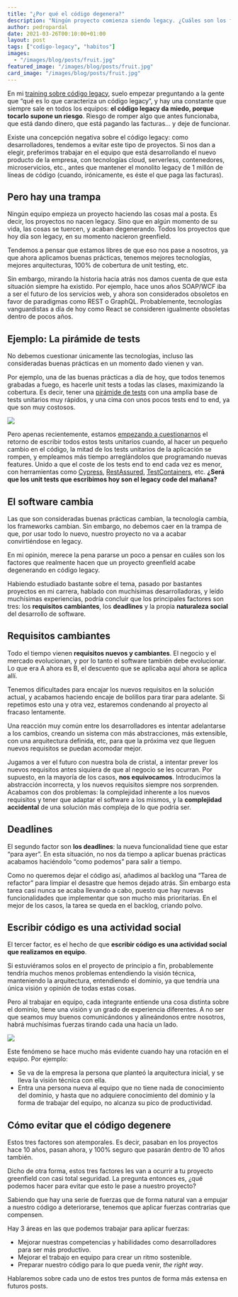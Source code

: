 ```yaml
---
title: "¿Por qué el código degenera?"
description: "Ningún proyecto comienza siendo legacy. ¿Cuáles son los factores que hacen que un proyecto greenfield se convierta en legacy?"
author: pedropardal
date: 2021-03-26T00:10:00+01:00
layout: post
tags: ["codigo-legacy", "habitos"]
images:
  - "/images/blog/posts/fruit.jpg"
featured_image: "/images/blog/posts/fruit.jpg"
card_image: "/images/blog/posts/fruit.jpg"
---
```


En mi [training sobre código legacy](https://www.exeal.com/cursos/rescata-tu-proyecto/), suelo empezar preguntando a la gente que “qué es lo que caracteriza un código legacy”, y hay una constante que siempre sale en todos los equipos: **el código legacy da miedo, porque tocarlo supone un riesgo**. Riesgo de romper algo que antes funcionaba, que está dando dinero, que está pagando las facturas… y deje de funcionar.

Existe una concepción negativa sobre el código legacy: como desarrolladores, tendemos a evitar este tipo de proyectos. Si nos dan a elegir, preferimos trabajar en el equipo que está desarrollando el nuevo producto de la empresa, con tecnologías cloud, serverless, contenedores, microservicios, etc., antes que mantener el monolito legacy de 1 millón de líneas de código (cuando, irónicamente, es éste el que paga las facturas).

## Pero hay una trampa

Ningún equipo empieza un proyecto haciendo las cosas mal a posta. Es decir, los proyectos no nacen legacy. Sino que en algún momento de su vida, las cosas se tuercen, y acaban degenerando. Todos los proyectos que hoy día son legacy, en su momento nacieron greenfield.

Tendemos a pensar que estamos libres de que eso nos pase a nosotros, ya que ahora aplicamos buenas prácticas, tenemos mejores tecnologías, mejores arquitecturas, 100% de cobertura de unit testing, etc.

Sin embargo, mirando la historia hacia atrás nos damos cuenta de que esta situación siempre ha existido. Por ejemplo, hace unos años SOAP/WCF iba a ser el futuro de los servicios web, y ahora son considerados obsoletos en favor de paradigmas como REST o GraphQL. Probablemente, tecnologías vanguardistas a día de hoy como React se consideren igualmente obsoletas dentro de pocos años.

## Ejemplo: La pirámide de tests

No debemos cuestionar únicamente las tecnologías, incluso las consideradas buenas prácticas en un momento dado vienen y van.

Por ejemplo, una de las buenas prácticas a día de hoy, que todos tenemos grabadas a fuego, es hacerle unit tests a todas las clases, maximizando la cobertura. Es decir, tener una [pirámide de tests](https://martinfowler.com/articles/practical-test-pyramid.html) con una amplia base de tests unitarios muy rápidos, y una cima con unos pocos tests end to end, ya que son muy costosos.

![](/images/blog/posts/traditional-pyramid.png)

Pero apenas recientemente, estamos [empezando a cuestionarnos](https://kentcdodds.com/blog/write-tests) el retorno de escribir todos estos tests unitarios cuando, al hacer un pequeño cambio en el código, la mitad de los tests unitarios de la aplicación se rompen, y empleamos más tiempo arreglándolos que programando nuevas features. Unido a que el coste de los tests end to end cada vez es menor, con herramientas como [Cypress](https://www.cypress.io/), [RestAssured](https://rest-assured.io/), [TestContainers](https://www.testcontainers.org/), etc. **¿Será que los unit tests que escribimos hoy son el legacy code del mañana?**

## El software cambia

Las que son consideradas buenas prácticas cambian, la tecnología cambia, los frameworks cambian. Sin embargo, no debemos caer en la trampa de que, por usar todo lo nuevo, nuestro proyecto no va a acabar convirtiéndose en legacy.

En mi opinión, merece la pena pararse un poco a pensar en cuáles son los factores que realmente hacen que un proyecto greenfield acabe degenerando en código legacy.

Habiendo estudiado bastante sobre el tema, pasado por bastantes proyectos en mi carrera, hablado con muchísimas desarrolladoras, y leído muchísimas experiencias, podría concluir que los principales factores son tres: los **requisitos cambiantes**, los **deadlines** y la propia **naturaleza social** del desarrollo de software.

## Requisitos cambiantes

Todo el tiempo vienen **requisitos nuevos y cambiantes**. El negocio y el mercado evolucionan, y por lo tanto el software también debe evolucionar. Lo que era A ahora es B, el descuento que se aplicaba aquí ahora se aplica allí.

Tenemos dificultades para encajar los nuevos requisitos en la solución actual, y acabamos haciendo encaje de bolillos para tirar para adelante. Si repetimos esto una y otra vez, estaremos condenando al proyecto al fracaso lentamente.

Una reacción muy común entre los desarrolladores es intentar adelantarse a los cambios, creando un sistema con más abstracciones, más extensible, con una arquitectura definida, etc, para que la próxima vez que lleguen nuevos requisitos se puedan acomodar mejor.

Jugamos a ver el futuro con nuestra bola de cristal, a intentar prever los nuevos requisitos antes siquiera de que al negocio se les ocurran. Por supuesto, en la mayoría de los casos, **nos equivocamos**. Introducimos la abstracción incorrecta, y los nuevos requisitos siempre nos sorprenden. Acabamos con dos problemas: la complejidad inherente a los nuevos requisitos y tener que adaptar el software a los mismos, y la **complejidad accidental** de una solución más compleja de lo que podría ser.

## Deadlines

El segundo factor son **los deadlines**: la nueva funcionalidad tiene que estar “para ayer”. En esta situación, no nos da tiempo a aplicar buenas prácticas acabamos haciéndolo “como podemos” para salir a tiempo.

Como no queremos dejar el código así, añadimos al backlog una “Tarea de refactor” para limpiar el desastre que hemos dejado atrás. Sin embargo esta tarea casi nunca se acaba llevando a cabo, puesto que hay nuevas funcionalidades que implementar que son mucho más prioritarias. En el mejor de los casos, la tarea se queda en el backlog, criando polvo.

## Escribir código es una actividad social

El tercer factor, es el hecho de que **escribir código es una actividad social que realizamos en equipo**.

Si estuviéramos solos en el proyecto de principio a fin, probablemente tendría muchos menos problemas entendiendo la visión técnica, manteniendo la arquitectura, entendiendo el dominio, ya que tendría una única visión y opinión de todas estas cosas.

Pero al trabajar en equipo, cada integrante entiende una cosa distinta sobre el dominio, tiene una visión y un grado de experiencia diferentes. A no ser que seamos muy buenos comunicándonos y alineándonos entre nosotros, habrá muchísimas fuerzas tirando cada una hacia un lado.

![](/images/blog/posts/team-developers.jpg)

Este fenómeno se hace mucho más evidente cuando hay una rotación en el equipo. Por ejemplo:

- Se va de la empresa la persona que planteó la arquitectura inicial, y se lleva la visión técnica con ella.
- Entra una persona nueva al equipo que no tiene nada de conocimiento del dominio, y hasta que no adquiere conocimiento del dominio y la forma de trabajar del equipo, no alcanza su pico de productividad.

## Cómo evitar que el código degenere

Estos tres factores son atemporales. Es decir, pasaban en los proyectos hace 10 años, pasan ahora, y 100% seguro que pasarán dentro de 10 años también.

Dicho de otra forma, estos tres factores les van a ocurrir a tu proyecto greenfield con casi total seguridad. La pregunta entonces es, ¿qué podemos hacer para evitar que esto le pase a nuestro proyecto?

Sabiendo que hay una serie de fuerzas que de forma natural van a empujar a nuestro código a deteriorarse, tenemos que aplicar fuerzas contrarias que compensen.

Hay 3 áreas en las que podemos trabajar para aplicar fuerzas:

- Mejorar nuestras competencias y habilidades como desarrolladores para ser más productivo.
- Mejorar el trabajo en equipo para crear un ritmo sostenible.
- Preparar nuestro código para lo que pueda venir, *the right way*.

Hablaremos sobre cada uno de estos tres puntos de forma más extensa en futuros posts.
